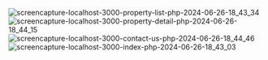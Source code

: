 ![screencapture-localhost-3000-property-list-php-2024-06-26-18_43_34](https://github.com/radadiyadeep/Real-Estate/assets/172588280/3eb0a61d-e057-430c-b332-647c0d944f70)
![screencapture-localhost-3000-property-detail-php-2024-06-26-18_44_15](https://github.com/radadiyadeep/Real-Estate/assets/172588280/54b95f04-b180-482c-9907-cb3bfe60d929)
![screencapture-localhost-3000-contact-us-php-2024-06-26-18_44_46](https://github.com/radadiyadeep/Real-Estate/assets/172588280/8794e003-591f-4309-825b-91d685abebc1)
![screencapture-localhost-3000-index-php-2024-06-26-18_43_03](https://github.com/radadiyadeep/Real-Estate/assets/172588280/7eb6ae0c-0c8d-4124-81ea-db3231d98d4e)
